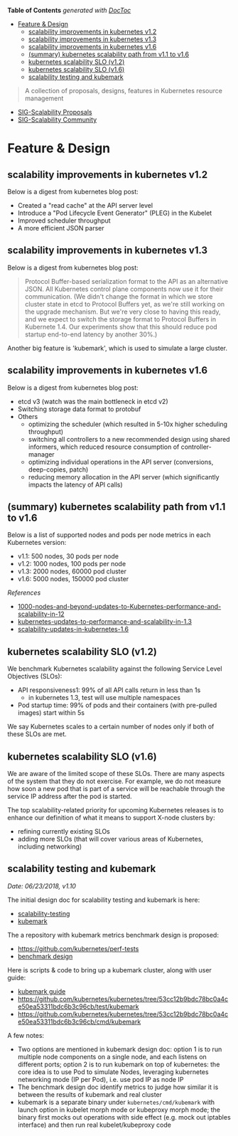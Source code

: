 <!-- START doctoc generated TOC please keep comment here to allow auto update -->
<!-- DON'T EDIT THIS SECTION, INSTEAD RE-RUN doctoc TO UPDATE -->
**Table of Contents**  *generated with [DocToc](https://github.com/thlorenz/doctoc)*

- [Feature & Design](#feature--design)
  - [scalability improvements in kubernetes v1.2](#scalability-improvements-in-kubernetes-v12)
  - [scalability improvements in kubernetes v1.3](#scalability-improvements-in-kubernetes-v13)
  - [scalability improvements in kubernetes v1.6](#scalability-improvements-in-kubernetes-v16)
  - [(summary) kubernetes scalability path from v1.1 to v1.6](#summary-kubernetes-scalability-path-from-v11-to-v16)
  - [kubernetes scalability SLO (v1.2)](#kubernetes-scalability-slo-v12)
  - [kubernetes scalability SLO (v1.6)](#kubernetes-scalability-slo-v16)
  - [scalability testing and kubemark](#scalability-testing-and-kubemark)

<!-- END doctoc generated TOC please keep comment here to allow auto update -->

> A collection of proposals, designs, features in Kubernetes resource management

- [SIG-Scalability Proposals](https://github.com/kubernetes/community/tree/master/contributors/design-proposals/scalability)
- [SIG-Scalability Community](https://github.com/kubernetes/community/tree/master/sig-scalability)

# Feature & Design

## scalability improvements in kubernetes v1.2

Below is a digest from kubernetes blog post:
- Created a "read cache" at the API server level
- Introduce a "Pod Lifecycle Event Generator" (PLEG) in the Kubelet
- Improved scheduler throughput
- A more efficient JSON parser

## scalability improvements in kubernetes v1.3

Below is a digest from kubernetes blog post:

> Protocol Buffer-based serialization format to the API as an alternative JSON. All Kubernetes control
> plane components now use it for their communication. (We didn't change the format in which we store
> cluster state in etcd to Protocol Buffers yet, as we're still working on the upgrade mechanism. But
> we're very close to having this ready, and we expect to switch the storage format to Protocol Buffers
> in Kubernete 1.4. Our experiments show that this should reduce pod startup end-to-end latency by
> another 30%.)

Another big feature is 'kubemark', which is used to simulate a large cluster.

## scalability improvements in kubernetes v1.6

Below is a digest from kubernetes blog post:
- etcd v3 (watch was the main bottleneck in etcd v2)
- Switching storage data format to protobuf
- Others
  - optimizing the scheduler (which resulted in 5-10x higher scheduling throughput)
  - switching all controllers to a new recommended design using shared informers, which reduced resource consumption of controller-manager
  - optimizing individual operations in the API server (conversions, deep-copies, patch)
  - reducing memory allocation in the API server (which significantly impacts the latency of API calls)

## (summary) kubernetes scalability path from v1.1 to v1.6

Below is a list of supported nodes and pods per node metrics in each Kubernetes version:
- v1.1: 500 nodes, 30 pods per node
- v1.2: 1000 nodes, 100 pods per node
- v1.3: 2000 nodes, 60000 pod cluster
- v1.6: 5000 nodes, 150000 pod cluster

*References*

- [1000-nodes-and-beyond-updates-to-Kubernetes-performance-and-scalability-in-12](http://blog.kubernetes.io/2016/03/1000-nodes-and-beyond-updates-to-Kubernetes-performance-and-scalability-in-12.html)
- [kubernetes-updates-to-performance-and-scalability-in-1.3](http://blog.kubernetes.io/2016/07/kubernetes-updates-to-performance-and-scalability-in-1.3.html)
- [scalability-updates-in-kubernetes-1.6](http://blog.kubernetes.io/2017/03/scalability-updates-in-kubernetes-1.6.html)

## kubernetes scalability SLO (v1.2)

We benchmark Kubernetes scalability against the following Service Level Objectives (SLOs):
- API responsiveness1: 99% of all API calls return in less than 1s
  - in kubernetes 1.3, test will use multiple namespaces
- Pod startup time: 99% of pods and their containers (with pre-pulled images) start within 5s

We say Kubernetes scales to a certain number of nodes only if both of these SLOs are met.

## kubernetes scalability SLO (v1.6)

We are aware of the limited scope of these SLOs. There are many aspects of the system that they do
not exercise. For example, we do not measure how soon a new pod that is part of a service will be
reachable through the service IP address after the pod is started.

The top scalability-related priority for upcoming Kubernetes releases is to enhance our definition
of what it means to support X-node clusters by:
- refining currently existing SLOs
- adding more SLOs (that will cover various areas of Kubernetes, including networking)

## scalability testing and kubemark

*Date: 06/23/2018, v1.10*

The initial design doc for scalability testing and kubemark is here:
- [scalability-testing](https://github.com/kubernetes/community/blob/d3879c1610516ca26f2d6c5e1cd3f4d392fb35ec/contributors/design-proposals/scalability/scalability-testing.md)
- [kubemark](https://github.com/kubernetes/community/blob/d3879c1610516ca26f2d6c5e1cd3f4d392fb35ec/contributors/design-proposals/scalability/kubemark.md)

The a repository with kubemark metrics benchmark design is proposed:
- https://github.com/kubernetes/perf-tests
- [benchmark design](https://github.com/kubernetes/perf-tests/blob/b0fa5be3e838f03edffa290513be5c1d95a9a383/benchmark/docs/design.md)

Here is scripts & code to bring up a kubemark cluster, along with user guide:
- [kubemark guide](https://github.com/kubernetes/community/blob/d3879c1610516ca26f2d6c5e1cd3f4d392fb35ec/contributors/devel/kubemark-guide.md)
- https://github.com/kubernetes/kubernetes/tree/53cc12b9bdc78bc0a4ce50ea53311bdc6b3c96cb/test/kubemark
- https://github.com/kubernetes/kubernetes/tree/53cc12b9bdc78bc0a4ce50ea53311bdc6b3c96cb/cmd/kubemark

A few notes:
- Two options are mentioned in kubemark design doc: option 1 is to run multiple node components on a
  single node, and each listens on different ports; option 2 is to run kubemark on top of kubernetes:
  the core idea is to use Pod to simulate Nodes, leveraging kubernetes networking mode (IP per Pod),
  i.e. use pod IP as node IP
- The benchmark design doc identify metrics to judge how similar it is between the results of kubemark
  and real cluster
- kubemark is a separate binary under `kubernetes/cmd/kubemark` with launch option in kubelet morph
  mode or kubeproxy morph mode; the binary first mocks out operations with side effect (e.g. mock out
  iptables interface) and then run real kubelet/kubeproxy code
